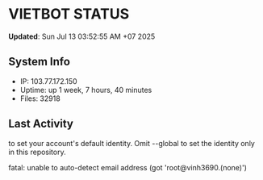 # VIETBOT STATUS
**Updated**: Sun Jul 13 03:52:55 AM +07 2025

## System Info
- IP: 103.77.172.150
- Uptime: up 1 week, 7 hours, 40 minutes
- Files: 32918

## Last Activity

to set your account's default identity.
Omit --global to set the identity only in this repository.

fatal: unable to auto-detect email address (got 'root@vinh3690.(none)')

